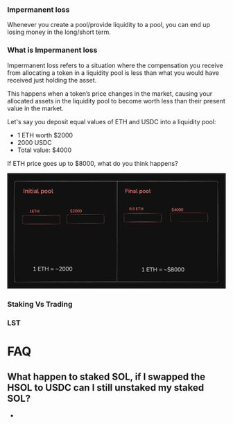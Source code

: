 ### Impermanent loss

Whenever you create a pool/provide liquidity to a pool, you can end up losing money in the long/short term.

### What is Impermanent loss

Impermanent loss refers to a situation where the compensation you receive from allocating a token in a liquidity pool is less than what you would have received just holding the asset.

This happens when a token’s price changes in the market, causing your allocated assets in the liquidity pool to become worth less than their present value in the market.

Let's say you deposit equal values of ETH and USDC into a liquidity pool:

- 1 ETH worth $2000
- 2000 USDC
- Total value: $4000

If ETH price goes up to $8000, what do you think happens?

![alt text](image.png)

### Staking Vs Trading

### LST

# FAQ

## What happen to staked SOL, if I swapped the HSOL to USDC can I still unstaked my staked SOL?

-
